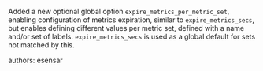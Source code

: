 Added a new optional global option `expire_metrics_per_metric_set`, enabling configuration of metrics expiration, similar to `expire_metrics_secs`, but enables defining different values per metric set, defined with a name and/or set of labels. `expire_metrics_secs` is used as a global default for sets not matched by this.

authors: esensar
